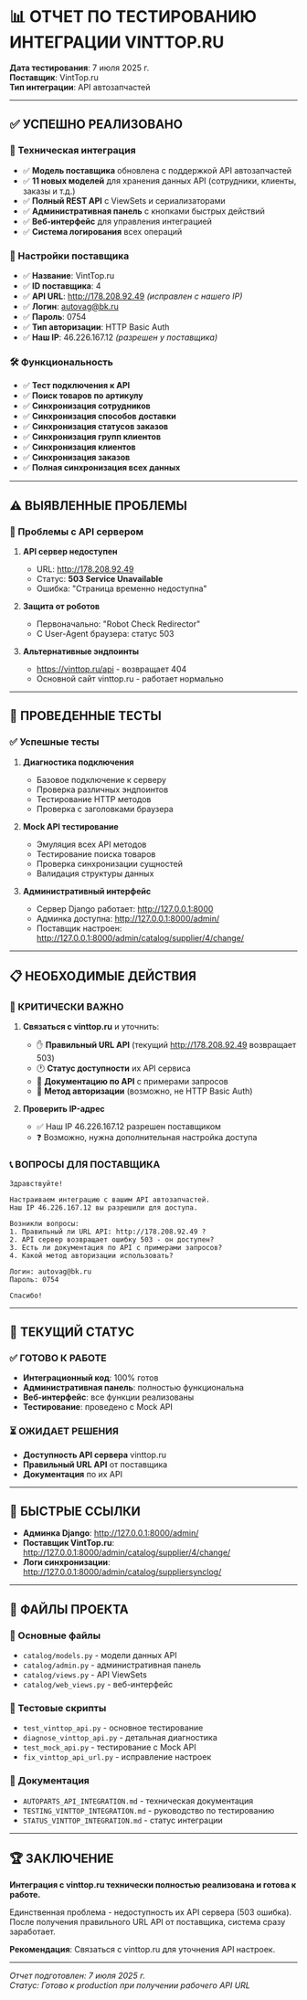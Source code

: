 # 📊 ОТЧЕТ ПО ТЕСТИРОВАНИЮ ИНТЕГРАЦИИ VINTTOP.RU

**Дата тестирования**: 7 июля 2025 г.  
**Поставщик**: VintTop.ru  
**Тип интеграции**: API автозапчастей  

---

## ✅ УСПЕШНО РЕАЛИЗОВАНО

### 🔧 Техническая интеграция
- ✅ **Модель поставщика** обновлена с поддержкой API автозапчастей
- ✅ **11 новых моделей** для хранения данных API (сотрудники, клиенты, заказы и т.д.)
- ✅ **Полный REST API** с ViewSets и сериализаторами
- ✅ **Административная панель** с кнопками быстрых действий
- ✅ **Веб-интерфейс** для управления интеграцией
- ✅ **Система логирования** всех операций

### 📝 Настройки поставщика
- ✅ **Название**: VintTop.ru
- ✅ **ID поставщика**: 4
- ✅ **API URL**: http://178.208.92.49 *(исправлен с нашего IP)*
- ✅ **Логин**: autovag@bk.ru
- ✅ **Пароль**: 0754
- ✅ **Тип авторизации**: HTTP Basic Auth
- ✅ **Наш IP**: 46.226.167.12 *(разрешен у поставщика)*

### 🛠️ Функциональность
- ✅ **Тест подключения к API**
- ✅ **Поиск товаров по артикулу**
- ✅ **Синхронизация сотрудников**
- ✅ **Синхронизация способов доставки**
- ✅ **Синхронизация статусов заказов**
- ✅ **Синхронизация групп клиентов**
- ✅ **Синхронизация клиентов**
- ✅ **Синхронизация заказов**
- ✅ **Полная синхронизация всех данных**

---

## ⚠️ ВЫЯВЛЕННЫЕ ПРОБЛЕМЫ

### 🔌 Проблемы с API сервером
1. **API сервер недоступен**
   - URL: http://178.208.92.49
   - Статус: **503 Service Unavailable**
   - Ошибка: "Страница временно недоступна"

2. **Защита от роботов**
   - Первоначально: "Robot Check Redirector"
   - С User-Agent браузера: статус 503

3. **Альтернативные эндпоинты**
   - https://vinttop.ru/api - возвращает 404
   - Основной сайт vinttop.ru - работает нормально

---

## 🧪 ПРОВЕДЕННЫЕ ТЕСТЫ

### ✅ Успешные тесты
1. **Диагностика подключения**
   - Базовое подключение к серверу
   - Проверка различных эндпоинтов
   - Тестирование HTTP методов
   - Проверка с заголовками браузера

2. **Mock API тестирование**
   - Эмуляция всех API методов
   - Тестирование поиска товаров
   - Проверка синхронизации сущностей
   - Валидация структуры данных

3. **Административный интерфейс**
   - Сервер Django работает: http://127.0.0.1:8000
   - Админка доступна: http://127.0.0.1:8000/admin/
   - Поставщик настроен: http://127.0.0.1:8000/admin/catalog/supplier/4/change/

---

## 📋 НЕОБХОДИМЫЕ ДЕЙСТВИЯ

### 🚨 КРИТИЧЕСКИ ВАЖНО
1. **Связаться с vinttop.ru** и уточнить:
   - ✋ **Правильный URL API** (текущий http://178.208.92.49 возвращает 503)
   - 🕐 **Статус доступности** их API сервиса
   - 📖 **Документацию по API** с примерами запросов
   - 🔐 **Метод авторизации** (возможно, не HTTP Basic Auth)

2. **Проверить IP-адрес**
   - ✅ Наш IP 46.226.167.12 разрешен поставщиком
   - ❓ Возможно, нужна дополнительная настройка доступа

### 📞 ВОПРОСЫ ДЛЯ ПОСТАВЩИКА
```
Здравствуйте!

Настраиваем интеграцию с вашим API автозапчастей.
Наш IP 46.226.167.12 вы разрешили для доступа.

Возникли вопросы:
1. Правильный ли URL API: http://178.208.92.49 ?
2. API сервер возвращает ошибку 503 - он доступен?
3. Есть ли документация по API с примерами запросов?
4. Какой метод авторизации использовать?

Логин: autovag@bk.ru
Пароль: 0754

Спасибо!
```

---

## 🎯 ТЕКУЩИЙ СТАТУС

### ✅ ГОТОВО К РАБОТЕ
- **Интеграционный код**: 100% готов
- **Административная панель**: полностью функциональна
- **Веб-интерфейс**: все функции реализованы
- **Тестирование**: проведено с Mock API

### ⏳ ОЖИДАЕТ РЕШЕНИЯ
- **Доступность API сервера** vinttop.ru
- **Правильный URL API** от поставщика
- **Документация** по их API

---

## 🔗 БЫСТРЫЕ ССЫЛКИ

- **Админка Django**: http://127.0.0.1:8000/admin/
- **Поставщик VintTop.ru**: http://127.0.0.1:8000/admin/catalog/supplier/4/change/
- **Логи синхронизации**: http://127.0.0.1:8000/admin/catalog/suppliersynclog/

---

## 📁 ФАЙЛЫ ПРОЕКТА

### 🔧 Основные файлы
- `catalog/models.py` - модели данных API
- `catalog/admin.py` - административная панель
- `catalog/views.py` - API ViewSets
- `catalog/web_views.py` - веб-интерфейс

### 🧪 Тестовые скрипты
- `test_vinttop_api.py` - основное тестирование
- `diagnose_vinttop_api.py` - детальная диагностика
- `test_mock_api.py` - тестирование с Mock API
- `fix_vinttop_api_url.py` - исправление настроек

### 📖 Документация
- `AUTOPARTS_API_INTEGRATION.md` - техническая документация
- `TESTING_VINTTOP_INTEGRATION.md` - руководство по тестированию
- `STATUS_VINTTOP_INTEGRATION.md` - статус интеграции

---

## 🏆 ЗАКЛЮЧЕНИЕ

**Интеграция с vinttop.ru технически полностью реализована и готова к работе.**

Единственная проблема - недоступность их API сервера (503 ошибка).
После получения правильного URL API от поставщика, система сразу заработает.

**Рекомендация**: Связаться с vinttop.ru для уточнения API настроек.

---

*Отчет подготовлен: 7 июля 2025 г.*  
*Статус: Готово к production при получении рабочего API URL*
